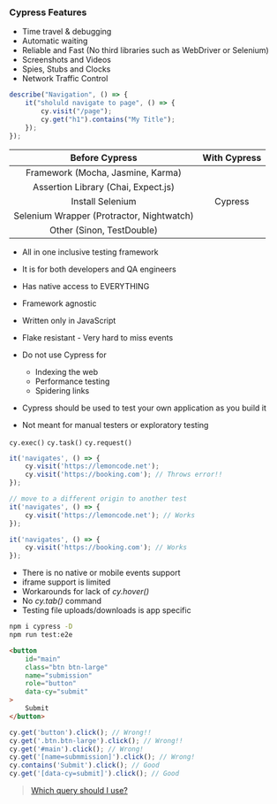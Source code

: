 ### Cypress Features

* Time travel & debugging
* Automatic waiting
* Reliable and Fast (No third libraries such as WebDriver or Selenium)
* Screenshots and Videos
* Spies, Stubs and Clocks
* Network Traffic Control

```js
describe("Navigation", () => {
    it("sholuld navigate to page", () => {
        cy.visit("/page");
        cy.get("h1").contains("My Title");
    });
});
```

|               Before Cypress              | With Cypress |
|:-----------------------------------------:|:------------:|
| Framework (Mocha, Jasmine, Karma)         |              |
| Assertion Library (Chai, Expect.js)       |              |
|             Install Selenium              |   Cypress    |
| Selenium Wrapper (Protractor, Nightwatch) |              |
|         Other (Sinon, TestDouble)         |              |


* All in one inclusive testing framework
* It is for both developers and QA engineers
* Has native access to EVERYTHING 
* Framework agnostic
* Written only in JavaScript
* Flake resistant - Very hard to miss events

* Do not use Cypress for 
    - Indexing the web
    - Performance testing
    - Spidering links
* Cypress should be used to test your own application as you build it
* Not meant for manual testers or exploratory testing

`cy.exec()` `cy.task()` `cy.request()`

```js
it('navigates', () => {
    cy.visit('https://lemoncode.net');
    cy.visit('https://booking.com'); // Throws error!!
});

// move to a different origin to another test
it('navigates', () => {
    cy.visit('https://lemoncode.net'); // Works
});

it('navigates', () => {
    cy.visit('https://booking.com'); // Works
});
```


- There is no native or mobile events support
- iframe support is limited
- Workarounds for lack of *cy.hover()*
- No *cy.tab()* command
- Testing file uploads/downloads is app specific

```bash
npm i cypress -D
npm run test:e2e
```

```html
<button
    id="main"
    class="btn btn-large"
    name="submission"
    role="button"
    data-cy="submit"
>
    Submit
</button>
```

```js
cy.get('button').click(); // Wrong!!
cy.get('.btn.btn-large').click(); // Wrong!!
cy.get('#main').click(); // Wrong!
cy.get('[name=submmission]').click(); // Wrong!
cy.contains('Submit').click(); // Good
cy.get('[data-cy=submit]').click(); // Good
```


> [Which query should I use?](https://testing-library.com/docs/guide-which-query)